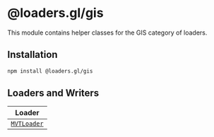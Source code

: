 # @loaders.gl/gis

This module contains helper classes for the GIS category of loaders.

## Installation

```bash
npm install @loaders.gl/gis
```

## Loaders and Writers

| Loader                                                    |
| --------------------------------------------------------- |
| [`MVTLoader`](modules/mvts/docs/api-reference/mvt-loader) |
